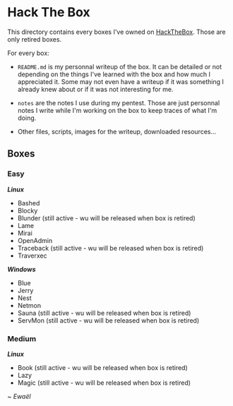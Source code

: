 # Hack The Box

This directory contains every boxes I've owned on [HackTheBox](https://www.hackthebox.eu/home). Those are only retired boxes.

For every box:

- `README.md` is my personnal writeup of the box. It can be detailed or not depending on the things I've learned with the box and how much I appreciated it. Some may not even have a writeup if it was something I already knew about or if it was not interesting for me.

- `notes` are the notes I use during my pentest. Those are just personnal notes I write while I'm working on the box to keep traces of what I'm doing.

- Other files, scripts, images for the writeup, downloaded resources...

## Boxes

### Easy

***Linux***

* Bashed
* Blocky
* Blunder (still active - wu will be released when box is retired)
* Lame
* Mirai
* OpenAdmin
* Traceback (still active - wu will be released when box is retired)
* Traverxec

***Windows***

* Blue
* Jerry
* Nest
* Netmon
* Sauna (still active - wu will be released when box is retired)
* ServMon (still active - wu will be released when box is retired)

### Medium

***Linux***

* Book (still active - wu will be released when box is retired)
* Lazy
* Magic (still active - wu will be released when box is retired)

~ *Ewaël*
